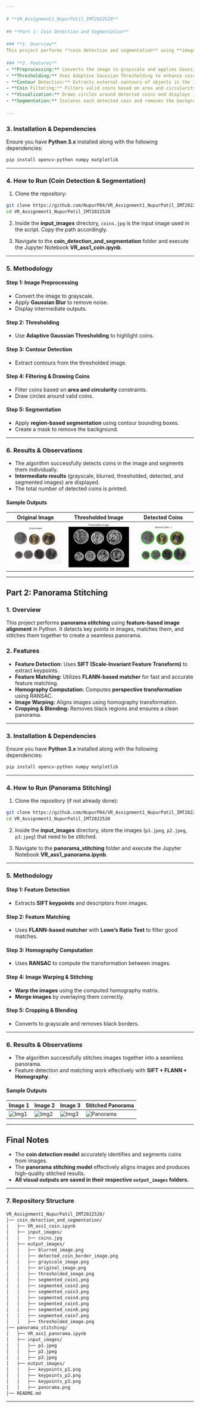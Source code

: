 ```yaml
---

# **VR_Assignment1_NupurPatil_IMT2022520**  

## **Part 1: Coin Detection and Segmentation**  

### **1. Overview**  
This project performs **coin detection and segmentation** using **image processing techniques** in Python. It detects circular objects (coins), outlines them, and segments them individually for further analysis.  

### **2. Features**  
- **Preprocessing:** Converts the image to grayscale and applies Gaussian blur.  
- **Thresholding:** Uses Adaptive Gaussian Thresholding to enhance coin regions.  
- **Contour Detection:** Extracts external contours of objects in the image.  
- **Coin Filtering:** Filters valid coins based on area and circularity.  
- **Visualization:** Draws circles around detected coins and displays intermediate outputs.  
- **Segmentation:** Isolates each detected coin and removes the background.  

---
```


### **3. Installation & Dependencies**  
Ensure you have **Python 3.x** installed along with the following dependencies:  
```bash
pip install opencv-python numpy matplotlib
```

---

### **4. How to Run (Coin Detection & Segmentation)**  
1. Clone the repository:  
```bash
git clone https://github.com/NupurP04/VR_Assignment1_NupurPatil_IMT2022520.git  
cd VR_Assignment1_NupurPatil_IMT2022520
```

2. Inside the **input_images** directory, `coins.jpg` is the input image used in the script. Copy the path accordingly.  

3. Navigate to the **coin_detection_and_segmentation** folder and execute the Jupyter Notebook **VR_ass1_coin.ipynb**.  

---

### **5. Methodology**  
#### Step 1: Image Preprocessing  
- Convert the image to grayscale.  
- Apply **Gaussian Blur** to remove noise.  
- Display intermediate outputs.  

#### Step 2: Thresholding  
- Use **Adaptive Gaussian Thresholding** to highlight coins.  

#### Step 3: Contour Detection  
- Extract contours from the thresholded image.  

#### Step 4: Filtering & Drawing Coins  
- Filter coins based on **area and circularity** constraints.  
- Draw circles around valid coins.  

#### Step 5: Segmentation  
- Apply **region-based segmentation** using contour bounding boxes.  
- Create a mask to remove the background.  

---

### **6. Results & Observations**  
- The algorithm successfully detects coins in the image and segments them individually.  
- **Intermediate results** (grayscale, blurred, thresholded, detected, and segmented images) are displayed.  
- The total number of detected coins is printed.  

#### **Sample Outputs**  
| **Original Image** | **Thresholded Image** | **Detected Coins** |  
|-----------------|-----------------|-----------------|  
| ![Original](coin_detection_and_segmentation/output_images/original_image.png) | ![Thresholded](coin_detection_and_segmentation/output_images/thresholded_image.png) | ![Detected](coin_detection_and_segmentation/output_images/detected_coin_border_image.png) |  

---

## **Part 2: Panorama Stitching**  

### **1. Overview**  
This project performs **panorama stitching** using **feature-based image alignment** in Python. It detects key points in images, matches them, and stitches them together to create a seamless panorama.  

### **2. Features**  
- **Feature Detection:** Uses **SIFT (Scale-Invariant Feature Transform)** to extract keypoints.  
- **Feature Matching:** Utilizes **FLANN-based matcher** for fast and accurate feature matching.  
- **Homography Computation:** Computes **perspective transformation** using RANSAC.  
- **Image Warping:** Aligns images using homography transformation.  
- **Cropping & Blending:** Removes black regions and ensures a clean panorama.  

---

### **3. Installation & Dependencies**  
Ensure you have **Python 3.x** installed along with the following dependencies:  
```bash
pip install opencv-python numpy matplotlib
```

---

### **4. How to Run (Panorama Stitching)**  
1. Clone the repository (if not already done):  
```bash
git clone https://github.com/NupurP04/VR_Assignment1_NupurPatil_IMT2022520.git  
cd VR_Assignment1_NupurPatil_IMT2022520
```

2. Inside the **input_images** directory, store the images (`p1.jpeg`, `p2.jpeg`, `p3.jpeg`) that need to be stitched.  

3. Navigate to the **panorama_stitching** folder and execute the Jupyter Notebook **VR_ass1_panorama.ipynb**.  

---

### **5. Methodology**  
#### Step 1: Feature Detection  
- Extracts **SIFT keypoints** and descriptors from images.  

#### Step 2: Feature Matching  
- Uses **FLANN-based matcher** with **Lowe’s Ratio Test** to filter good matches.  

#### Step 3: Homography Computation  
- Uses **RANSAC** to compute the transformation between images.  

#### Step 4: Image Warping & Stitching  
- **Warp the images** using the computed homography matrix.  
- **Merge images** by overlaying them correctly.  

#### Step 5: Cropping & Blending  
- Converts to grayscale and removes black borders.  

---

### **6. Results & Observations**  
- The algorithm successfully stitches images together into a seamless panorama.  
- Feature detection and matching work effectively with **SIFT + FLANN + Homography**.  

#### **Sample Outputs**  
| **Image 1** | **Image 2** | **Image 3** | **Stitched Panorama** |  
|------------|------------|------------|----------------|  
| ![Img1](panorama_stitching/output_images/keypoints_p1.png) | ![Img2](panorama_stitching/output_images/keypoints_p2.png) | ![Img3](panorama_stitching/output_images/keypoints_p3.png) | ![Panorama](panorama_stitching/output_images/panorama.png) |  

---

## **Final Notes**  
- The **coin detection model** accurately identifies and segments coins from images.  
- The **panorama stitching model** effectively aligns images and produces high-quality stitched results.  
- **All visual outputs are saved in their respective `output_images` folders.**  

---

### **7. Repository Structure**  
```
VR_Assignment1_NupurPatil_IMT2022520/
│── coin_detection_and_segmentation/
│   ├── VR_ass1_coin.ipynb
│   ├── input_images/
│   │   ├── coins.jpg
│   ├── output_images/
│   │   ├── blurred_image.png
│   │   ├── detected_coin_border_image.png
│   │   ├── grayscale_image.png
│   │   ├── original_image.png
│   │   ├── thresholded_image.png
│   │   ├── segmented_coin1.png
│   │   ├── segmented_coin2.png
│   │   ├── segmented_coin3.png
│   │   ├── segmented_coin4.png
│   │   ├── segmented_coin5.png
│   │   ├── segmented_coin6.png
│   │   ├── segmented_coin7.png
│   │   ├── thresholded_image.png
│── panorama_stitching/
│   ├── VR_ass1_panorama.ipynb
│   ├── input_images/
│   │   ├── p1.jpeg
│   │   ├── p2.jpeg
│   │   ├── p3.jpeg
│   ├── output_images/
│   │   ├── keypoints_p1.png
│   │   ├── keypoints_p2.png
│   │   ├── keypoints_p3.png
│   │   ├── panorama.png
│── README.md
```

---

